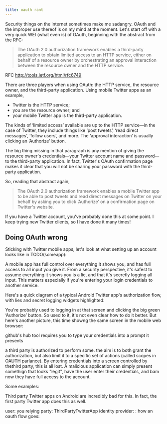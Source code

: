 ```yaml
---
title: oauth rant
---
```


Security things on the internet sometimes make me sadangry. OAuth and the
improper use thereof is on my mind at the moment. Let's start off with a very
quick WEI (what even is) of OAuth, beginning with the abstract from the RFC:

> The OAuth 2.0 authorization framework enables a third-party application to
> obtain limited access to an HTTP service, either on behalf of a resource owner
> by orchestrating an approval interaction between the resource owner and the
> HTTP service.

RFC http://tools.ietf.org/html/rfc6749

There are three players when using OAuth: the HTTP service, the resource owner,
and the third-party application. Using mobile Twitter apps as an example,
- Twitter is the HTTP service;
- you are the resource owner; and
- your mobile Twitter app is the third-party application.

The kinds of ‘limited access’ available are up to the HTTP service—in the case
of Twitter, they include things like ‘post tweets’, ‘read direct messages’,
‘follow users’, and more. The ‘approval interaction’ is usually clicking an
‘Authorize’ button.

The big thing missing in that paragraph is any mention of giving the resource
owner's credentials—your Twitter account name and password—to the third-party
application. In fact, Twitter's OAuth confirmation page makes it clear that you
will not be sharing your password with the third-party application.

So, reading that abstract again,

> The OAuth 2.0 authorization framework enables a mobile Twitter app to be able
> to post tweets and read direct messages on Twitter on your behalf by asking
> you to click ‘Authorize’ on a confirmation page on Twitter's website.

If you have a Twitter account, you've probably done this at some point. I keep
trying new Twitter clients, so I have done it many times!

## Doing OAuth wrong

Sticking with Twitter mobile apps, let's look at what setting up an account
looks like in TODO(someapp):

A mobile app has full control over everything it shows you, and has full access
to all input you give it. From a security perspective, it's safest to assume
everything it shows you is a lie, and that it's secretly logging all input. This
matters especially if you're entering your login credentials to another service.

Here's a quick diagram of a typical Android Twitter app's authorization flow,
with lies and secret logging widgets highlighted:

You're probably used to logging in at that screen and clicking the big green
‘Authorize’ button. So used to it, it's not even clear how to do it better. But
here's another picture, this time showng the same screen in the mobile web
browser:






github's hub tool requires you to type your credentials into a prompt it presents

a third party is authorized to perform some. the aim is to both grant the
authorization, but also limit it to a specific set of actions (called scopes in
OAUTH parlance). By entering credentials into a screen controlled by thethird
party, this is all lost. A malicious application can simply present
somethign that looks "legit", have the user enter their credentials, and
bam now they have full access to the account.

Some examples:

Third party Twitter apps on Android are incredibly bad for this. In
fact, the first party Twitter app does this as well. 


user: you
relying party: ThirdPartyTwitterApp
identity provider: :
how an oauth flow goes:


